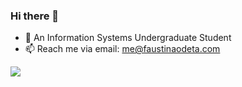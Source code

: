 ### Hi there 👋

<!--
**faustinaodetaa/faustinaodetaa** is a ✨ _special_ ✨ repository because its `README.md` (this file) appears on your GitHub profile.

Here are some ideas to get you started:


- 🌱 I’m currently learning ...
- 👯 I’m looking to collaborate on ...
- 🤔 I’m looking for help with ...
- 💬 Ask me about ...
- 📫 How to reach me: ...
- 😄 Pronouns: ...
- ⚡ Fun fact: ...
-->
- 🔭 An Information Systems Undergraduate Student
- 📫 Reach me via email: <a href="mailto:me@faustinaodeta.com">me@faustinaodeta.com<a/>
  
![](https://github-readme-stats.vercel.app/api/top-langs/?username=faustinaodetaa&theme=gotham&hide_border=true&include_all_commits=true&count_private=true&layout=compact&exclude_repo=my-portfolio,adventure-of-lorenzo,spotify-dupe&langs_count=8)
